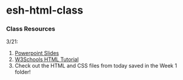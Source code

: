 # esh-html-class

### Class Resources

3/21: 
  1. [Powerpoint Slides](https://docs.google.com/presentation/d/1GtfhDZ9SE4mOhg1pIXiWrhgz-qg73s_uxplVVWUsFd8/edit#slide=id.g11f82d5e09_0_38)
  2. [W3Schools HTML Tutorial](http://www.w3schools.com/html/)
  3. Check out the HTML and CSS files from today saved in the Week 1 folder!
  
